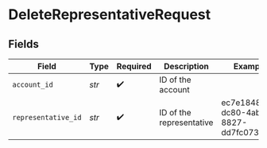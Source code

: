# DeleteRepresentativeRequest


## Fields

| Field                                | Type                                 | Required                             | Description                          | Example                              |
| ------------------------------------ | ------------------------------------ | ------------------------------------ | ------------------------------------ | ------------------------------------ |
| `account_id`                         | *str*                                | :heavy_check_mark:                   | ID of the account                    |                                      |
| `representative_id`                  | *str*                                | :heavy_check_mark:                   | ID of the representative             | ec7e1848-dc80-4ab0-8827-dd7fc0737b43 |